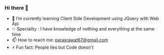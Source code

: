 ### Hi there 👋
- 🌱 I’m currently learning Client Side Development using JQuery with Web Api
- ✨ Speciality : I have knowledge of nothing and everything at the same time
- 📫 How to reach me: parasrawat67@gmail.com
- ⚡ Fun fact: People lies but Code doesn't

<!--
**parasrawat007/parasrawat007** is a ✨ _special_ ✨ repository because its `README.md` (this file) appears on your GitHub profile.

Here are some ideas to get you started:

- 🔭 I’m currently working on ...
- 🌱 I’m currently learning ...
- 👯 I’m looking to collaborate on ...
- 🤔 I’m looking for help with ...
- 💬 Ask me about ...
- 📫 How to reach me: ...
- 😄 Pronouns: ...
- ⚡ Fun fact: ...
-->
